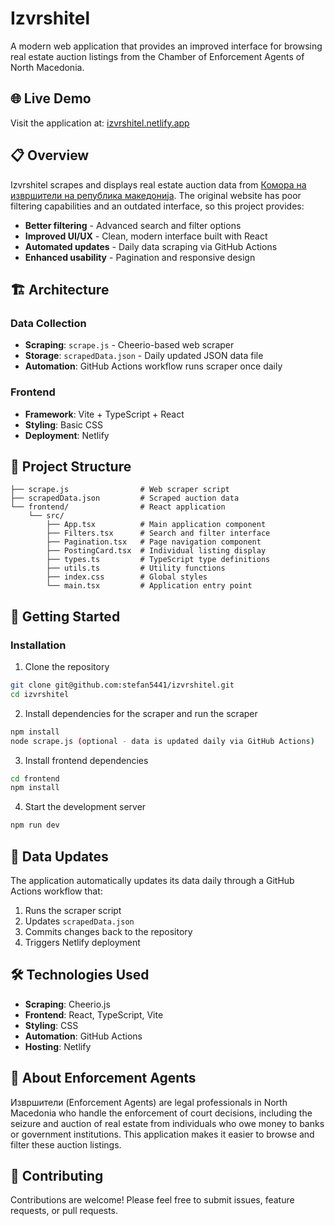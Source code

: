 # Izvrshitel

A modern web application that provides an improved interface for browsing real estate auction listings from the Chamber of Enforcement Agents of North Macedonia.

## 🌐 Live Demo

Visit the application at: [izvrshitel.netlify.app](https://izvrshitel.netlify.app/)

## 📋 Overview

Izvrshitel scrapes and displays real estate auction data from [Комора на извршители на република македонија](https://kirm.mk/?page_id=1694). The original website has poor filtering capabilities and an outdated interface, so this project provides:

- **Better filtering** - Advanced search and filter options
- **Improved UI/UX** - Clean, modern interface built with React
- **Automated updates** - Daily data scraping via GitHub Actions
- **Enhanced usability** - Pagination and responsive design

## 🏗️ Architecture

### Data Collection

- **Scraping**: `scrape.js` - Cheerio-based web scraper
- **Storage**: `scrapedData.json` - Daily updated JSON data file
- **Automation**: GitHub Actions workflow runs scraper once daily

### Frontend

- **Framework**: Vite + TypeScript + React
- **Styling**: Basic CSS
- **Deployment**: Netlify

## 📁 Project Structure

```
├── scrape.js                # Web scraper script
├── scrapedData.json         # Scraped auction data
└── frontend/                # React application
    └── src/
        ├── App.tsx          # Main application component
        ├── Filters.tsx      # Search and filter interface
        ├── Pagination.tsx   # Page navigation component
        ├── PostingCard.tsx  # Individual listing display
        ├── types.ts         # TypeScript type definitions
        ├── utils.ts         # Utility functions
        ├── index.css        # Global styles
        └── main.tsx         # Application entry point
```

## 🚀 Getting Started

### Installation

1. Clone the repository

```bash
git clone git@github.com:stefan5441/izvrshitel.git
cd izvrshitel
```

2. Install dependencies for the scraper and run the scraper

```bash
npm install
node scrape.js (optional - data is updated daily via GitHub Actions)
```

3. Install frontend dependencies

```bash
cd frontend
npm install
```

4. Start the development server

```bash
npm run dev
```

## 🔄 Data Updates

The application automatically updates its data daily through a GitHub Actions workflow that:

1. Runs the scraper script
2. Updates `scrapedData.json`
3. Commits changes back to the repository
4. Triggers Netlify deployment

## 🛠️ Technologies Used

- **Scraping**: Cheerio.js
- **Frontend**: React, TypeScript, Vite
- **Styling**: CSS
- **Automation**: GitHub Actions
- **Hosting**: Netlify

## 📝 About Enforcement Agents

Извршители (Enforcement Agents) are legal professionals in North Macedonia who handle the enforcement of court decisions, including the seizure and auction of real estate from individuals who owe money to banks or government institutions. This application makes it easier to browse and filter these auction listings.

## 🤝 Contributing

Contributions are welcome! Please feel free to submit issues, feature requests, or pull requests.
